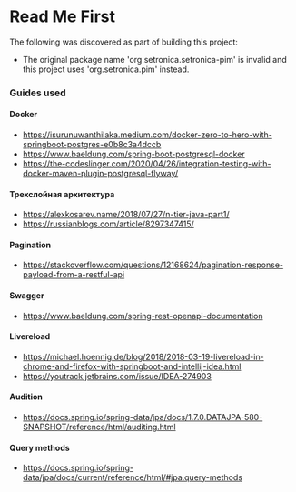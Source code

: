 # Read Me First
The following was discovered as part of building this project:

* The original package name 'org.setronica.setronica-pim' is invalid and this project uses 'org.setronica.pim' instead.

### Guides used

#### Docker
* https://isurunuwanthilaka.medium.com/docker-zero-to-hero-with-springboot-postgres-e0b8c3a4dccb
* https://www.baeldung.com/spring-boot-postgresql-docker
* https://the-codeslinger.com/2020/04/26/integration-testing-with-docker-maven-plugin-postgresql-flyway/

#### Трехслойная архитектура
* https://alexkosarev.name/2018/07/27/n-tier-java-part1/
* https://russianblogs.com/article/8297347415/

#### Pagination
* https://stackoverflow.com/questions/12168624/pagination-response-payload-from-a-restful-api

#### Swagger
* https://www.baeldung.com/spring-rest-openapi-documentation

#### Livereload
* https://michael.hoennig.de/blog/2018/2018-03-19-livereload-in-chrome-and-firefox-with-springboot-and-intellij-idea.html
* https://youtrack.jetbrains.com/issue/IDEA-274903

#### Audition
* https://docs.spring.io/spring-data/jpa/docs/1.7.0.DATAJPA-580-SNAPSHOT/reference/html/auditing.html


#### Query methods
* https://docs.spring.io/spring-data/jpa/docs/current/reference/html/#jpa.query-methods